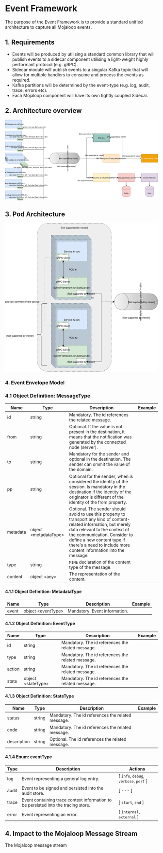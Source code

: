 # Event Framework

The purpose of the Event Framework is to provide a standard unified architecture to capture all Mojaloop events.


## 1. Requirements

- Events will be produced by utilising a standard common library that will publish events to a sidecar component utilising a light-weight highly performant protocol (e.g. gRPC).
- Sidecar module will publish events to a singular Kafka topic that will allow for multiple handlers to consume and process the events as required.
- Kafka partitions will be determined by the event-type (e.g. log, audit, trace, errors etc).
- Each Mojaloop component will have its own tightly coupled Sidecar.


## 2. Architecture overview

![Event Framework Architecture](./assets/diagrams/architecture/architecture-event-framework.svg)


## 3. Pod Architecture

![Pod Architecture](./assets/diagrams/architecture/architecture-event-sidecar.svg) 


### 4. Event Envelope Model

### 4.1 Object Definition: MessageType 

| Name | Type | Description | Example |
| --- | --- | --- | --- |
| id | string | Mandatory. The id references the related message. |  |
| from | string | Optional. If the value is not present in the destination, it means that the notification was generated by the connected node (server). |  |
| to | string | Mandatory for the sender and optional in the destination. The sender can ommit the value of the domain. | |
| pp | string | Optional for the sender, when is considered the identity of the session. Is mandatory in the destination if the identity of the originator is different of the identity of the from property. | |
| metadata | object \<metadataType\> | Optional. The sender should avoid to use this property to transport any kind of content-related information, but merely data relevant to the context of the communication. Consider to define a new content type if there's a need to include more content information into the message. | |
| type | string | `MIME` declaration of the content type of the message. | |
| content | object \<any\> | The representation of the content. | |


#### 4.1.1 Object Definition: MetadataType 

| Name | Type | Description | Example |
| --- | --- | --- | --- |
| event | object \<eventType\> | Mandatory. Event information. |  |

#### 4.1.2 Object Definition: EventType 

| Name | Type | Description | Example |
| --- | --- | --- | --- |
| id | string | Mandatory. The id references the related message. |  |
| type | string | Mandatory. The id references the related message. |  |
| action | string | Mandatory. The id references the related message. |  |
| state | object \<stateType\> | Mandatory. The id references the related message. |  |\| createdAt | string | Mandatory. The id references the related message. |  |

#### 4.1.3 Object Definition: StateType 

| Name | Type | Description | Example |
| --- | --- | --- | --- |
| status | string | Mandatory. The id references the related message. |  |
| code | string | Mandatory. The id references the related message. |  |
| description | string | Optional. The id references the related message. |  |


#### 4.1.4 Enum: eventType

| Type | Description | Actions |
| --- | --- | --- |
| log | Event representing a general log entry. | [ `info`, `debug`, `verbose`, `perf` ] |
| audit | Event to be signed and persisted into the audit store. | [ --- ] |
| trace | Event containing trace context information to be persisted into the tracing store. | [ `start`, `end` ] |
| error | Event representing an error. | [ `internal`, `external` ] |


## 4. Impact to the Mojaloop Message Stream

The Mojaloop message stream 

